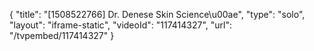 {
    "title": "[1508522766] Dr. Denese Skin Science\u00ae",
    "type": "solo",
    "layout": "iframe-static",
    "videoId": "117414327",
    "url": "\/tvpembed\/117414327"
}